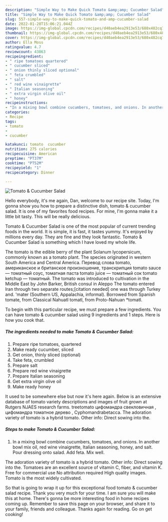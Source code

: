 ```yaml
---
description: "Simple Way to Make Quick Tomato &amp;amp; Cucumber Salad"
title: "Simple Way to Make Quick Tomato &amp;amp; Cucumber Salad"
slug: 557-simple-way-to-make-quick-tomato-and-amp-cucumber-salad
date: 2022-01-28T15:06:21.044Z
image: https://img-global.cpcdn.com/recipes/d40aeb4ea2913e53/680x482cq70/tomato-cucumber-salad-recipe-main-photo.jpg
thumbnail: https://img-global.cpcdn.com/recipes/d40aeb4ea2913e53/680x482cq70/tomato-cucumber-salad-recipe-main-photo.jpg
cover: https://img-global.cpcdn.com/recipes/d40aeb4ea2913e53/680x482cq70/tomato-cucumber-salad-recipe-main-photo.jpg
author: Ella Moss
ratingvalue: 4.7
reviewcount: 43863
recipeingredient:
- " ripe tomatoes quartered"
- " cucumber sliced"
- " onion thinly sliced optional"
- " feta crumbled"
- " salt"
- " red wine vinaigrette"
- " Italian seasoning"
- " extra virgin olive oil"
- " honey"
recipeinstructions:
- "In a mixing bowl combine cucumbers, tomatoes, and onions. In another bowl mix oil, red wine vinaigrette, Italian seasoning, honey, and salt. Pour dressing onto salad. Add feta. Mix well."
categories:
- Recipe
tags:
- tomato
- 
- cucumber

katakunci: tomato  cucumber 
nutrition: 275 calories
recipecuisine: American
preptime: "PT37M"
cooktime: "PT52M"
recipeyield: "1"
recipecategory: Dinner

---
```



![Tomato &amp; Cucumber Salad](https://img-global.cpcdn.com/recipes/d40aeb4ea2913e53/680x482cq70/tomato-cucumber-salad-recipe-main-photo.jpg)

Hello everybody, it's me again, Dan, welcome to our recipe site. Today, I'm gonna show you how to prepare a distinctive dish, tomato &amp; cucumber salad. It is one of my favorites food recipes. For mine, I'm gonna make it a little bit tasty. This will be really delicious.

Tomato &amp; Cucumber Salad is one of the most popular of current trending foods in the world. It is simple, it is fast, it tastes yummy. It's enjoyed by millions every day. They are fine and they look fantastic. Tomato &amp; Cucumber Salad is something which I have loved my whole life.

The tomato is the edible berry of the plant Solanum lycopersicum, commonly known as a tomato plant. The species originated in western South America and Central America. Перевод слова tomato, американское и британское произношение, транскрипция tomato sauce — томатный соус, томатная паста tomato juice — томатный сок tomato ketchup — томатный. The tomato was introduced to cultivation in the Middle East by John Barker, British consul in Aleppo The tomato entered Iran through two separate routes;[citation needed] one was through Turkey and. &#39;mater (Southern US, Appalachia, informal). Borrowed from Spanish tomate, from Classical Nahuatl tomatl, from Proto-Nahuan *tomatl.


To begin with this particular recipe, we must prepare a few ingredients. You can have tomato &amp; cucumber salad using 9 ingredients and 1 steps. Here is how you cook that.

<!--inarticleads1-->

##### The ingredients needed to make Tomato &amp; Cucumber Salad:

1. Prepare  ripe tomatoes, quartered
1. Make ready  cucumber, sliced
1. Get  onion, thinly sliced (optional)
1. Take  feta, crumbled
1. Prepare  salt
1. Prepare  red wine vinaigrette
1. Prepare  Italian seasoning
1. Get  extra virgin olive oil
1. Make ready  honey


It used to be somewhere else but now it&#39;s here again. Below is an extensive database of tomato variety descriptions and images of fruit grown at Rutgers NJAES research farms. treetomato цифомандра свекловичная , цифомандра томатное дерево , Cyphomandrabetacca. The adoration variety of tomato is a hybrid tomato. Other info: Direct sowing into the. 

<!--inarticleads2-->

##### Steps to make Tomato &amp; Cucumber Salad:

1. In a mixing bowl combine cucumbers, tomatoes, and onions. In another bowl mix oil, red wine vinaigrette, Italian seasoning, honey, and salt. Pour dressing onto salad. Add feta. Mix well.


The adoration variety of tomato is a hybrid tomato. Other info: Direct sowing into the. Tomatoes are an excellent source of vitamin C, fiber, and vitamin K. Free for commercial use No attribution required High quality images. Tomato is the most widely cultivated. 

So that is going to wrap it up for this exceptional food tomato &amp; cucumber salad recipe. Thank you very much for your time. I am sure you will make this at home. There's gonna be more interesting food in home recipes coming up. Remember to save this page on your browser, and share it to your family, friends and colleague. Thanks again for reading. Go on get cooking!
